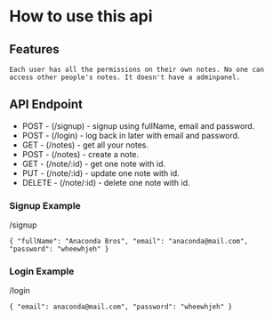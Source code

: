 
# How to use this api

## Features

    Each user has all the permissions on their own notes. No one can access other people's notes. It doesn't have a adminpanel.


## API Endpoint

 - POST - (/signup) - signup using fullName, email and password.
 - POST - (/login) - log back in later with email and password.
 - GET - (/notes) - get all your notes.
 - POST - (/notes) - create a note.
 - GET - (/note/:id) - get one note with id.
 - PUT - (/note/:id) - update one note with id.
 - DELETE - (/note/:id) - delete one note with id.


### Signup Example

/signup

`
{
    "fullName": "Anaconda Bros",
    "email": "anaconda@mail.com",
    "password": "wheewhjeh"
}
`

### Login Example

/login

`
{
    "email": anaconda@mail.com",
    "password": "wheewhjeh"
}
`

